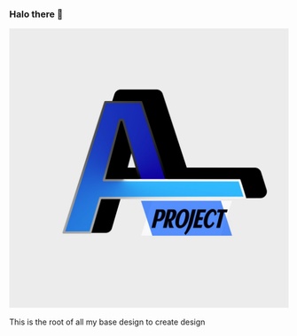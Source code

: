 ### Halo there 👋

![Main Logo](logo/Logo-WhiteBackground.jpg)

This is the root of all my base design to create design

